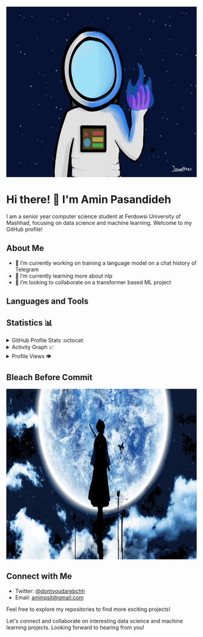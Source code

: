<p align="center">
     <img width="600" height="450" src="https://github.com/aminobutyric/aminobutyric/blob/main/image/pic/211988-3115580799.gif" />
</p>

# Hi there! 👋 I'm Amin Pasandideh

I am a senior year computer science student at Ferdowsi University of Mashhad, focusing on data science and machine learning. Welcome to my GitHub profile!

## About Me

- 🔭 I’m currently working on training a language model on a chat history of Telegram
- 🌱 I’m currently learning more about nlp
- 👯 I’m looking to collaborate on a transformer based ML project

## Languages and Tools

## Statistics 📊 


<details>
    <summary>GitHub Profile Stats :octocat:</summary>
    <br/>
    <p align="center">
        <img src="https://github-readme-stats-sigma-five.vercel.app/api?username=aminobutyric&layout=compact&theme=tokyonight&show_icons=true" width="420" height="165"/>
    <img  src="https://github-readme-streak-stats.herokuapp.com/?user=aminobutyric&theme=tokyonight" width="420"/>
    <img src="https://github-readme-stats-sigma-five.vercel.app/api/top-langs/?username=aminobutyric&theme=tokyonight&show_icons=true" width="400"/>
    </p>
    <br/>
</details>

<details>
    <summary>Activity Graph 📈</summary>
    <br/>
     <p align="center">
        <img src="https://github-readme-activity-graph.vercel.app/graph?username=aminobutyric&theme=dracula&area=true&hide_border=true#gh-dark-mode-only" width="100%">
     </p>
</details>

<details>
    <summary>Profile Views 👁️</summary>
    <br/>
    <img src="https://komarev.com/ghpvc/?username=aminobutyric&label=PROFILE+VIEWS&style=for-the-badge&color=brightgreen">
</details>


## Bleach Before Commit
<p align="center">
    <img alt="bleach" width="600" height="450" src="https://github.com/aminobutyric/aminobutyric/blob/main/image/pic/bleach.gif">
</p>

## Connect with Me

- Twitter: [@dontyoudarebchh](your-twitter-url)
- Email: aminpsit@gmail.com

Feel free to explore my repositories to find more exciting projects!

Let's connect and collaborate on interesting data science and machine learning projects. Looking forward to hearing from you!

